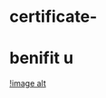 # certificate-

# benifit u
[!image alt](https://github.com/Mehek-05/certificate-/blob/a540788c155c8ea4e90a7f7c3f4c6dffb3a898cb/documents/Benifit%20u.jpg)
